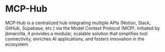 # MCP-Hub
MCP-Hub is a centralized hub integrating multiple APIs (Notion, Slack, GitHub, Supabase, etc.) via the Model Context Protocol (MCP). Initiated by jbmarcilla, it provides a modular, scalable solution that simplifies tool connectivity, enriches AI applications, and fosters innovation in the ecosystem.

